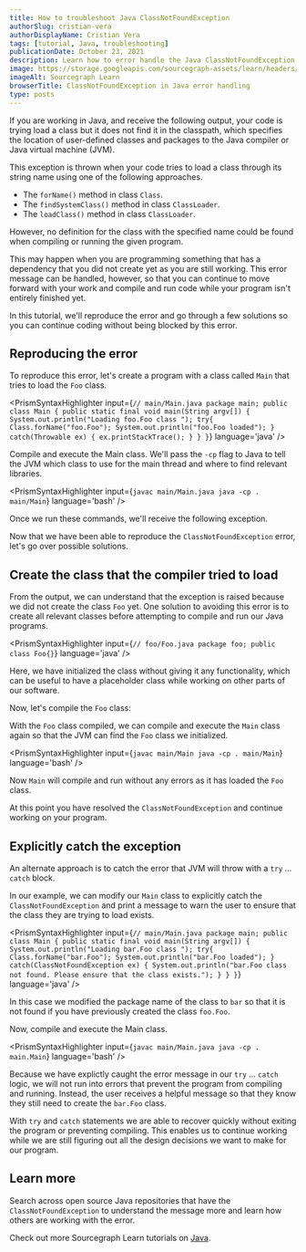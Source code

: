 ```yaml
---
title: How to troubleshoot Java ClassNotFoundException
authorSlug: cristian-vera
authorDisplayName: Cristian Vera
tags: [tutorial, Java, troubleshooting]
publicationDate: October 23, 2021
description: Learn how to error handle the Java ClassNotFoundException
image: https://storage.googleapis.com/sourcegraph-assets/learn/headers/sourcegraph-learn-header.png
imageAlt: Sourcegraph Learn
browserTitle: ClassNotFoundException in Java error handling
type: posts
---
```


If you are working in Java, and receive the following output, your code is trying load a class but it does not find it in the classpath, which specifies the location of user-defined classes and packages to the Java compiler or Java virtual machine (JVM).

<Highlighter
input='java.lang.ClassNotFoundException: foo.Foo'
/>

This exception is thrown when your code tries to load a class through its string name using one of the following approaches.

- The `forName()` method in class `Class`.
- The `findSystemClass()` method in class `ClassLoader`.
- The `loadClass()` method in class `ClassLoader`.

However, no definition for the class with the specified name could be found when compiling or running the given program.

This may happen when you are programming something that has a dependency that you did not create yet as you are still working. This error message can be handled, however, so that you can continue to move forward with your work and compile and run code while your program isn't entirely finished yet.

In this tutorial, we'll reproduce the error and go through a few solutions so you can continue coding without being blocked by this error.

## Reproducing the error

To reproduce this error, let's create a program with a class called `Main` that tries to load the `Foo` class.

<PrismSyntaxHighlighter
input={`// main/Main.java
package main;
public class Main {
    public static final void main(String argv[]) {
        System.out.println("Loading foo.Foo class ");
        try{
            Class.forName("foo.Foo");
            System.out.println("foo.Foo loaded");
        } catch(Throwable ex) {
            ex.printStackTrace();
        }
    }
}`}
language='java'
/>

Compile and execute the Main class. We'll pass the `-cp` flag to Java to tell the JVM which class to use for the main thread and where to find relevant libraries.

<PrismSyntaxHighlighter
input={`javac main/Main.java
java -cp . main/Main`}
language='bash'
/>

Once we run these commands, we'll receive the following exception.

<Highlighter
input='Loading Foo class
java.lang.ClassNotFoundException: foo.Foo
        at java.net.URLClassLoader.findClass(URLClassLoader.java:382)
        at java.lang.ClassLoader.loadClass(ClassLoader.java:424)
        at sun.misc.Launcher$AppClassLoader.loadClass(Launcher.java:349)
        at java.lang.ClassLoader.loadClass(ClassLoader.java:357)
        at java.lang.Class.forName0(Native Method)
        at java.lang.Class.forName(Class.java:264)
        at main.Main.main(Main.java:7)'
/>

Now that we have been able to reproduce the `ClassNotFoundException` error, let's go over possible solutions.

## Create the class that the compiler tried to load

From the output, we can understand that the exception is raised because we did not create the class `Foo` yet. One solution to avoiding this error is to create all relevant classes before attempting to compile and run our Java programs.

<PrismSyntaxHighlighter
input={`// foo/Foo.java
package foo;
public class Foo{}`}
language='java'
/>

Here, we have initialized the class without giving it any functionality, which can be useful to have a placeholder class while working on other parts of our software.

Now, let's compile the `Foo` class:

<PrismSyntaxHighlighter
input='javac foo/Foo.java'
language='bash'
/>

With the `Foo` class compiled, we can compile and execute the `Main` class again so that the JVM can find the `Foo` class we initialized.

<PrismSyntaxHighlighter
input={`javac main/Main
java -cp . main/Main`}
language='bash'
/>

Now `Main` will compile and run without any errors as it has loaded the `Foo` class.

<Highlighter
input='Loading foo.Foo class
foo.Foo loaded'
/>

At this point you have resolved the `ClassNotFoundException` and continue working on your program.

## Explicitly catch the exception

An alternate approach is to catch the error that JVM will throw with a `try` ... `catch` block.

In our example, we can modify our `Main` class to explicitly catch the `ClassNotFoundException` and print a message to warn the user to ensure that the class they are trying to load exists.

<PrismSyntaxHighlighter
input={`// main/Main.java
package main;
public class Main {
    public static final void main(String argv[]) {
        System.out.println("Loading bar.Foo class ");
        try{
            Class.forName("bar.Foo");
            System.out.println("bar.Foo loaded");
        } catch(ClassNotFoundException ex) {
            System.out.println("bar.Foo class not found. Please ensure that the class exists.");
        }
    }
}`}
language='java'
/>

In this case we modified the package name of the class to `bar` so that it is not found if you have previously created the class `foo.Foo`.

Now, compile and execute the Main class.

<PrismSyntaxHighlighter
input={`javac main/Main.java
java -cp . main.Main`}
language='bash'
/>

Because we have explictly caught the error message in our `try` ... `catch` logic, we will not run into errors that prevent the program from compiling and running. Instead, the user receives a helpful message so that they know they still need to create the `bar.Foo` class.

<Highlighter
input='Loading bar.Foo class
bar.Foo class not found. Please ensure that the class exists.'
/>

With `try` and `catch` statements we are able to recover quickly without exiting the program or preventing compiling. This enables us to continue working while we are still figuring out all the design decisions we want to make for our program.

## Learn more

Search across open source Java repositories that have the `ClassNotFoundException` to understand the message more and learn how others are working with the error.

<SourcegraphSearch query="ClassNotFoundException lang:java" patternType="literal"/>

Check out more Sourcegraph Learn tutorials on [Java](https://learn.sourcegraph.com/tags/java).
